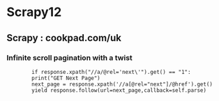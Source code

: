 # Scrapy12

## Scrapy : cookpad.com/uk

### Infinite scroll pagination with a twist 

            if response.xpath("//a/@rel='next\'").get() == "1":
            print("GET Next Page")
            next_page = response.xpath('//a[@rel="next"]/@href').get()
            yield response.follow(url=next_page,callback=self.parse)
